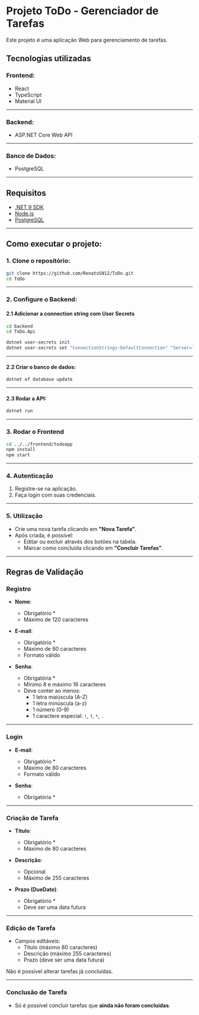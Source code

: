 # Projeto ToDo - Gerenciador de Tarefas

Este projeto é uma aplicação Web para gerenciamento de tarefas.

## Tecnologias utilizadas

### Frontend:
- React  
- TypeScript  
- Material UI

---

### Backend:
- ASP.NET Core Web API

---

### Banco de Dados:
- PostgreSQL

---

## Requisitos

- [.NET 9 SDK](https://dotnet.microsoft.com/en-us/download/dotnet/9.0)
- [Node.js](https://nodejs.org/)
- [PostgreSQL](https://www.postgresql.org/download/)

---

## Como executar o projeto:

### 1. Clone o repositório:
```bash
git clone https://github.com/RenatoSN12/ToDo.git
cd ToDo
```

---

### 2. Configure o Backend:

#### 2.1 Adicionar a connection string com User Secrets
```bash
cd backend
cd ToDo.Api

dotnet user-secrets init
dotnet user-secrets set "ConnectionStrings:DefaultConnection" "Server=localhost;Port=5432;Database=todo_db;User Id=usuarioteste;Password=q3*~K~41FGZs;"
```

---

#### 2.2 Criar o banco de dados:

``` bash
dotnet ef database update
```

---

#### 2.3 Rodar a API:

``` bash
dotnet run
```

---

### 3. Rodar o Frontend

```bash
cd ../../frontend/todoapp
npm install
npm start
```

---

### 4. Autenticação

1. Registre-se na aplicação.
2. Faça login com suas credenciais.

---

### 5. Utilização

- Crie uma nova tarefa clicando em **"Nova Tarefa"**.
- Após criada, é possível:
  - Editar ou excluir através dos botões na tabela.
  - Marcar como concluída clicando em **"Concluir Tarefas"**.

---

## Regras de Validação

### Registro

- **Nome**:
  - Obrigatório *
  - Máximo de 120 caracteres

- **E-mail**:
  - Obrigatório *
  - Máximo de 80 caracteres
  - Formato válido

- **Senha**:
  - Obrigatória *
  - Mínimo 8 e máximo 16 caracteres
  - Deve conter ao menos:
    - 1 letra maiúscula (A-Z)
    - 1 letra minúscula (a-z)
    - 1 número (0-9)
    - 1 caractere especial: `!`, `?`, `*`, `.`

---

### Login

- **E-mail**:
  - Obrigatório *
  - Máximo de 80 caracteres
  - Formato válido

- **Senha**:
  - Obrigatória *

---

### Criação de Tarefa

- **Título**:
  - Obrigatório *
  - Máximo de 80 caracteres

- **Descrição**:
  - Opcional
  - Máximo de 255 caracteres

- **Prazo (DueDate)**:
  - Obrigatório *
  - Deve ser uma data futura

---

### Edição de Tarefa

- Campos editáveis:
  - Título (máximo 80 caracteres)
  - Descrição (máximo 255 caracteres)
  - Prazo (deve ser uma data futura)

Não é possível alterar tarefas já concluídas.

---

### Conclusão de Tarefa

- Só é possível concluir tarefas que **ainda não foram concluídas**.




